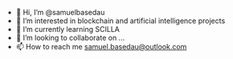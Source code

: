 - 👋 Hi, I’m @samuelbasedau
- 👀 I’m interested in blockchain and artificial intelligence projects
- 🌱 I’m currently learning SCILLA 
- 💞️ I’m looking to collaborate on ...
- 📫 How to reach me samuel.basedau@outlook.com


<!---
samuelbasedau/samuelbasedau is a ✨ special ✨ repository because its `README.md` (this file) appears on your GitHub profile.
You can click the Preview link to take a look at your changes.
--->
